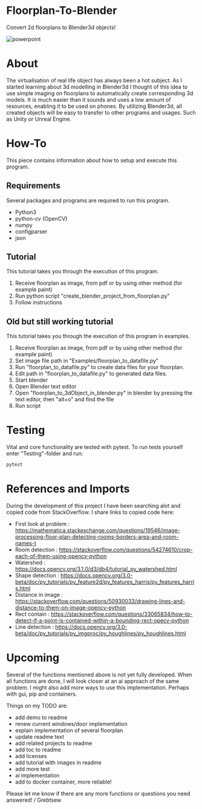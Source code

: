 # Floorplan-To-Blender
Convert 2d floorplans to Blender3d objects!

![powerpoint](Docs/powerpoint.gif)

# About
The virtualisation of real life object has always been a hot subject. As I started
learning about 3d modelling in Blender3d I thought of this idea to use simple
imaging on floorplans to automatically create corresponding 3d models. It is much easier than it
sounds and uses a low amount of resources, enabling it to be used on phones.
 By utilizing Blender3d, all created objects will be easy to transfer
  to other programs and usages. Such as Unity or Unreal Engine.

# How-To
This piece contains information about how to setup and execute this program.

## Requirements
Several packages and programs are required to run this program.

* Python3
* python-cv (OpenCV)
* numpy
* configparser
* json

## Tutorial
This tutorial takes you through the execution of this program.

1. Receive floorplan as image, from pdf or by using other method (for example paint)
2. Run python script "create_blender_project_from_floorplan.py"
3. Follow instructions

## Old but still working tutorial
This tutorial takes you through the execution of this program in examples.

1. Receive floorplan as image, from pdf or by using other method (for example paint)
2. Set image file path in "Examples/floorplan_to_datafile.py"
3. Run "floorplan_to_datafile.py" to create data files for your floorplan.
4. Edit path in "floorplan_to_datafile.py" to generated data files.
5. Start blender
6. Open Blender text editor
7. Open "floorplan_to_3dObject_in_blender.py" in blender by pressing the text editor, then "alt+o" and find the file
8. Run script

# Testing
Vital and core functionality are tested with pytest. To run tests yourself enter "Testing"-folder and run:
```cmd
pytest
```

# References and Imports
During the development of this project I have been searching alot and copied code from StackOverflow.
I share links to copied code here:

* First look at problem : https://mathematica.stackexchange.com/questions/19546/image-processing-floor-plan-detecting-rooms-borders-area-and-room-names-t
* Room detection : https://stackoverflow.com/questions/54274610/crop-each-of-them-using-opencv-python
* Watershed : https://docs.opencv.org/3.1.0/d3/db4/tutorial_py_watershed.html
* Shape detection : https://docs.opencv.org/3.0-beta/doc/py_tutorials/py_feature2d/py_features_harris/py_features_harris.html
* Distance in image : https://stackoverflow.com/questions/50930033/drawing-lines-and-distance-to-them-on-image-opencv-python
* Rect contain : https://stackoverflow.com/questions/33065834/how-to-detect-if-a-point-is-contained-within-a-bounding-rect-opecv-python
* Line detection : https://docs.opencv.org/3.0-beta/doc/py_tutorials/py_imgproc/py_houghlines/py_houghlines.html

# Upcoming
Several of the functions mentioned above is not yet fully developed.
When all functions are done, I will look closer at an ai approach of the same problem.
I might also add more ways to use this implementation. Perhaps with gui, pip and containers.

Things on my TODO are:
* add demo to readme
* renew current windows/door implementation
* explain implementation of several floorplan
* update readme text
* add related projects to readme
* add toc to readme
* add licenses
* add tutorial with images in readme
* add more test
* ai implementation
* add to docker container, more reliable!

Please let me know if there are any more functions or questions you need answered!
/ Grebtsew
